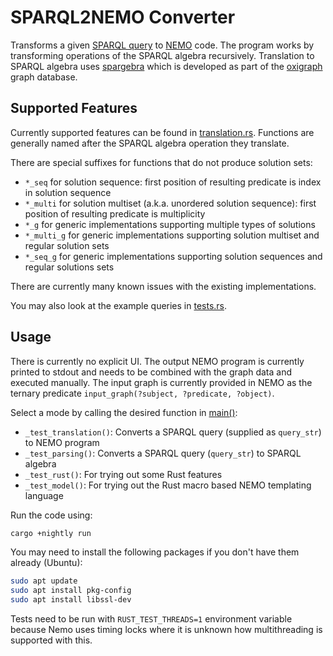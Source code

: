 # SPARQL2NEMO Converter
Transforms a given [SPARQL query](https://www.w3.org/TR/sparql11-query/) to [NEMO](https://github.com/knowsys/nemo) code. 
The program works by transforming operations of the SPARQL algebra recursively. 
Translation to SPARQL algebra uses [spargebra](https://docs.rs/spargebra/latest/spargebra/) which is developed as part of the 
[oxigraph](https://docs.rs/oxigraph/latest/oxigraph/) graph database.

## Supported Features
Currently supported features can be found in [translation.rs](src/translation.rs).
Functions are generally named after the SPARQL algebra operation they translate. 

There are special suffixes for functions that do not produce solution sets:
- `*_seq` for solution sequence: first position of resulting predicate is index in solution sequence
- `*_multi` for solution multiset (a.k.a. unordered solution sequence): first position of resulting predicate is multiplicity
- `*_g` for generic implementations supporting multiple types of solutions
- `*_multi_g` for generic implementations supporting solution multiset and regular solution sets
- `*_seq_g` for generic implementations supporting solution sequences and regular solutions sets

There are currently many known issues with the existing implementations. 

You may also look at the example queries in [tests.rs](src/tests.rs).

## Usage
There is currently no explicit UI. 
The output NEMO program is currently printed to stdout and needs to be combined with the graph data and executed manually. 
The input graph is currently provided in NEMO as the ternary predicate `input_graph(?subject, ?predicate, ?object)`.

Select a mode by calling the desired function in [main()](src/main.rs):
- `_test_translation()`: Converts a SPARQL query (supplied as `query_str`) to NEMO program
- `_test_parsing()`: Converts a SPARQL query (`query_str`) to SPARQL algebra
- `_test_rust()`: For trying out some Rust features
- `_test_model()`: For trying out the Rust macro based NEMO templating language

Run the code using:
```bash
cargo +nightly run
```

You may need to install the following packages if you don't have them already (Ubuntu):
```bash
sudo apt update
sudo apt install pkg-config
sudo apt install libssl-dev
```

Tests need to be run with `RUST_TEST_THREADS=1` environment variable because Nemo uses timing locks where it is unknown 
how multithreading is supported with this.

